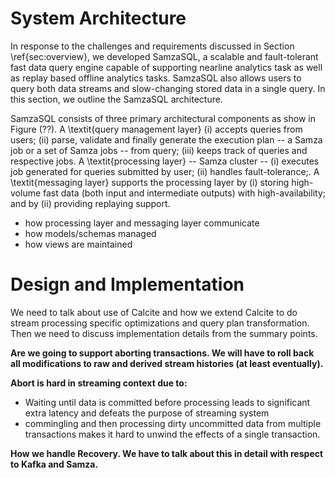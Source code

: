 # System Architecture

In response to the challenges and requirements discussed in Section \ref{sec:overview}, we developed SamzaSQL, a scalable and fault-tolerant fast data query engine capable of supporting nearline analytics task as well as replay based offline analytics tasks. SamzaSQL also allows users to query both data streams and slow-changing stored data in a single query. In this section, we outline the SamzaSQL architecture.

SamzaSQL consists of three primary architectural components as show in Figure (??). A \textit{query management layer}  (i) accepts queries from users; (ii) parse, validate and finally  generate the execution plan -- a Samza job or a set of Samza jobs -- from query; (iii) keeps track of queries and respective jobs. A \textit{processing layer} -- Samza cluster -- (i) executes job generated for queries submitted by user; (ii) handles fault-tolerance;. A \textit{messaging layer} supports the processing layer by (i) storing high-volume fast data (both input and intermediate outputs) with high-availability; and by (ii) providing replaying support.

* how processing layer and messaging layer communicate
* how models/schemas managed
* how views are maintained

# Design and Implementation



We need to talk about use of Calcite and how we extend Calcite to do stream processing specific optimizations and query plan transformation. Then we need to discuss implementation details from the summary points.

**Are we going to support aborting transactions. We will have to roll back all modifications to raw and derived stream histories (at least eventually).**

**Abort is hard in streaming context due to:**

- Waiting until data is committed before processing leads to significant extra latency and defeats the purpose of streaming system
- commingling and then processing dirty uncommitted data from multiple transactions makes it hard to unwind the effects of a single transaction.

**How we handle Recovery. We have to talk about this in detail with respect to Kafka and Samza.**
